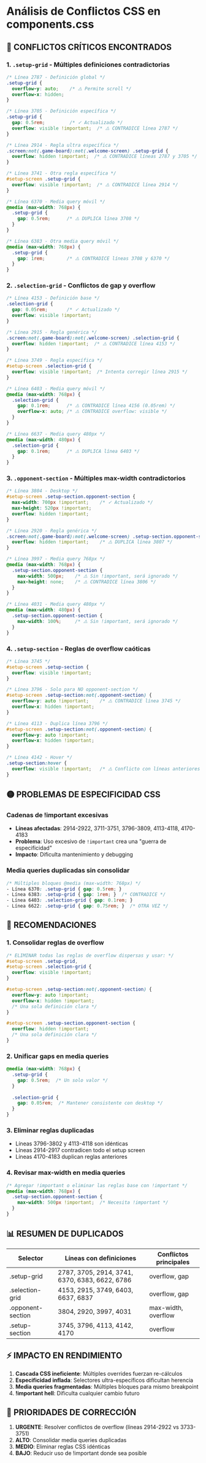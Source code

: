 # Análisis de Conflictos CSS en components.css

## 🔴 CONFLICTOS CRÍTICOS ENCONTRADOS

### 1. `.setup-grid` - Múltiples definiciones contradictorias

```css
/* Línea 2787 - Definición global */
.setup-grid {
  overflow-y: auto;    /* ⚠️ Permite scroll */
  overflow-x: hidden;
}

/* Línea 3705 - Definición específica */
.setup-grid {
  gap: 0.5rem;         /* ✓ Actualizado */
  overflow: visible !important;  /* ⚠️ CONTRADICE línea 2787 */
}

/* Línea 2914 - Regla ultra específica */
.screen:not(.game-board):not(.welcome-screen) .setup-grid {
  overflow: hidden !important;  /* ⚠️ CONTRADICE líneas 2787 y 3705 */
}

/* Línea 3741 - Otra regla específica */
#setup-screen .setup-grid {
  overflow: visible !important;  /* ⚠️ CONTRADICE línea 2914 */
}

/* Línea 6370 - Media query móvil */
@media (max-width: 768px) {
  .setup-grid {
    gap: 0.5rem;      /* ⚠️ DUPLICA línea 3708 */
  }
}

/* Línea 6383 - Otra media query móvil */
@media (max-width: 768px) {
  .setup-grid {
    gap: 1rem;        /* ⚠️ CONTRADICE líneas 3708 y 6370 */
  }
}
```

### 2. `.selection-grid` - Conflictos de gap y overflow

```css
/* Línea 4153 - Definición base */
.selection-grid {
  gap: 0.05rem;       /* ✓ Actualizado */
  overflow: visible !important;
}

/* Línea 2915 - Regla genérica */
.screen:not(.game-board):not(.welcome-screen) .selection-grid {
  overflow: hidden !important;  /* ⚠️ CONTRADICE línea 4153 */
}

/* Línea 3749 - Regla específica */
#setup-screen .selection-grid {
  overflow: visible !important;  /* Intenta corregir línea 2915 */
}

/* Línea 6403 - Media query móvil */
@media (max-width: 768px) {
  .selection-grid {
    gap: 0.1rem;      /* ⚠️ CONTRADICE línea 4156 (0.05rem) */
    overflow-x: auto; /* ⚠️ CONTRADICE overflow: visible */
  }
}

/* Línea 6637 - Media query 480px */
@media (max-width: 480px) {
  .selection-grid {
    gap: 0.1rem;      /* ⚠️ DUPLICA línea 6403 */
  }
}
```

### 3. `.opponent-section` - Múltiples max-width contradictorios

```css
/* Línea 3804 - Desktop */
#setup-screen .setup-section.opponent-section {
  max-width: 700px !important;    /* ✓ Actualizado */
  max-height: 520px !important;
  overflow: hidden !important;
}

/* Línea 2920 - Regla genérica */
.screen:not(.game-board):not(.welcome-screen) .setup-section.opponent-section {
  overflow: hidden !important;    /* ⚠️ DUPLICA línea 3807 */
}

/* Línea 3997 - Media query 768px */
@media (max-width: 768px) {
  .setup-section.opponent-section {
    max-width: 500px;    /* ⚠️ Sin !important, será ignorado */
    max-height: none;    /* ⚠️ CONTRADICE línea 3806 */
  }
}

/* Línea 4031 - Media query 480px */
@media (max-width: 480px) {
  .setup-section.opponent-section {
    max-width: 100%;     /* ⚠️ Sin !important, será ignorado */
  }
}
```

### 4. `.setup-section` - Reglas de overflow caóticas

```css
/* Línea 3745 */
#setup-screen .setup-section {
  overflow: visible !important;
}

/* Línea 3796 - Solo para NO opponent-section */
#setup-screen .setup-section:not(.opponent-section) {
  overflow-y: auto !important;    /* ⚠️ CONTRADICE línea 3745 */
  overflow-x: hidden !important;
}

/* Línea 4113 - Duplica línea 3796 */
#setup-screen .setup-section:not(.opponent-section) {
  overflow-y: auto !important;
  overflow-x: hidden !important;
}

/* Línea 4142 - Hover */
.setup-section:hover {
  overflow: visible !important;   /* ⚠️ Conflicto con líneas anteriores */
}
```

## 🟡 PROBLEMAS DE ESPECIFICIDAD CSS

### Cadenas de !important excesivas
- **Líneas afectadas**: 2914-2922, 3711-3751, 3796-3809, 4113-4118, 4170-4183
- **Problema**: Uso excesivo de `!important` crea una "guerra de especificidad"
- **Impacto**: Dificulta mantenimiento y debugging

### Media queries duplicadas sin consolidar
```css
/* Múltiples bloques @media (max-width: 768px) */
- Línea 6370: .setup-grid { gap: 0.5rem; }
- Línea 6383: .setup-grid { gap: 1rem; }  /* CONTRADICE */
- Línea 6403: .selection-grid { gap: 0.1rem; }
- Línea 6622: .setup-grid { gap: 0.75rem; }  /* OTRA VEZ */
```

## 🔧 RECOMENDACIONES

### 1. Consolidar reglas de overflow
```css
/* ELIMINAR todas las reglas de overflow dispersas y usar: */
#setup-screen .setup-grid,
#setup-screen .selection-grid {
  overflow: visible !important;
}

#setup-screen .setup-section:not(.opponent-section) {
  overflow-y: auto !important;
  overflow-x: hidden !important;
  /* Una sola definición clara */
}

#setup-screen .setup-section.opponent-section {
  overflow: hidden !important;
  /* Una sola definición clara */
}
```

### 2. Unificar gaps en media queries
```css
@media (max-width: 768px) {
  .setup-grid {
    gap: 0.5rem;  /* Un solo valor */
  }
  
  .selection-grid {
    gap: 0.05rem;  /* Mantener consistente con desktop */
  }
}
```

### 3. Eliminar reglas duplicadas
- Líneas 3796-3802 y 4113-4118 son idénticas
- Líneas 2914-2917 contradicen todo el setup screen
- Líneas 4170-4183 duplican reglas anteriores

### 4. Revisar max-width en media queries
```css
/* Agregar !important o eliminar las reglas base con !important */
@media (max-width: 768px) {
  .setup-section.opponent-section {
    max-width: 500px !important;  /* Necesita !important */
  }
}
```

## 📊 RESUMEN DE DUPLICADOS

| Selector | Líneas con definiciones | Conflictos principales |
|----------|------------------------|------------------------|
| .setup-grid | 2787, 3705, 2914, 3741, 6370, 6383, 6622, 6786 | overflow, gap |
| .selection-grid | 4153, 2915, 3749, 6403, 6637, 6837 | overflow, gap |
| .opponent-section | 3804, 2920, 3997, 4031 | max-width, overflow |
| .setup-section | 3745, 3796, 4113, 4142, 4170 | overflow |

## ⚡ IMPACTO EN RENDIMIENTO

1. **Cascada CSS ineficiente**: Múltiples overrides fuerzan re-cálculos
2. **Especificidad inflada**: Selectores ultra-específicos dificultan herencia
3. **Media queries fragmentadas**: Múltiples bloques para mismo breakpoint
4. **!important hell**: Dificulta cualquier cambio futuro

## 🎯 PRIORIDADES DE CORRECCIÓN

1. **URGENTE**: Resolver conflictos de overflow (líneas 2914-2922 vs 3733-3751)
2. **ALTO**: Consolidar media queries duplicadas
3. **MEDIO**: Eliminar reglas CSS idénticas
4. **BAJO**: Reducir uso de !important donde sea posible